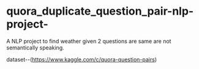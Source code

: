 # quora_duplicate_question_pair-nlp-project-
A NLP project to find weather given 2 questions are same are not semantically speaking.

dataset--(https://www.kaggle.com/c/quora-question-pairs)
